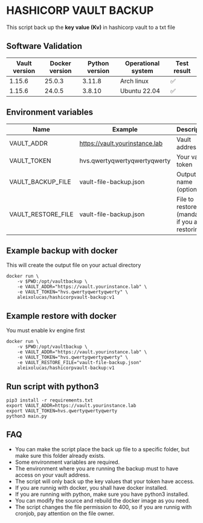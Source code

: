 # HASHICORP VAULT BACKUP
This script back up the **key value (Kv)** in hashicorp vault to a txt file

## Software Validation
| Vault version | Docker version | Python version | Operational system | Test result        |
|---------------|----------------|----------------| -------------------|--------------------|
| 1.15.6        | 25.0.3         | 3.11.8         | Arch linux         | :white_check_mark: |
| 1.15.6        | 24.0.5         | 3.8.10         | Ubuntu 22.04       | :white_check_mark: |

## Environment variables
| Name | Example | Description |
|-------------------|--------------------------------|------------------|
| VAULT_ADDR        | https://vault.yourinstance.lab | Vault address    |
| VAULT_TOKEN       | hvs.qwertyqwertyqwertyqwerty   | Your vault token |
| VAULT_BACKUP_FILE | vault-file-backup.json         | Output file name (optional)|
| VAULT_RESTORE_FILE| vault-file-backup.json         | File to restore (mandatory if you are restoring) |

## Example backup with docker
This will create the output file on your actual directory
```
docker run \
    -v $PWD:/opt/vaultbackup \
    -e VAULT_ADDR="https://vault.yourinstance.lab" \
    -e VAULT_TOKEN="hvs.qwertyqwertyqwerty" \
    aleixolucas/hashicorpvault-backup:v1
```

## Example restore with docker
You must enable kv engine first
```
docker run \
    -v $PWD:/opt/vaultbackup \
    -e VAULT_ADDR="https://vault.yourinstance.lab" \
    -e VAULT_TOKEN="hvs.qwertyqwertyqwerty" \
    -e VAULT_RESTORE_FILE="vault-file-backup.json"
    aleixolucas/hashicorpvault-backup:v1
```

## Run script with python3
```
pip3 install -r requirements.txt
export VAULT_ADDR=https://vault.yourinstance.lab
export VAULT_TOKEN=hvs.qwertyqwertyqwerty
python3 main.py
```

## FAQ
- You can make the script place the back up file to a specific folder, but make sure this folder already exists.
- Some environment variables are required.
- The environment where you are running the backup must to have access on your vault address.
- The script will only back up the key values that your token have access.
- If you are runnig with docker, you shall have docker installed.
- If you are running with python, make sure you have python3 installed.
- You can modify the source and rebuild the docker image as you need.
- The script changes the file permission to 400, so if you are runnig with cronjob, pay attention on the file owner.
